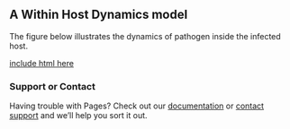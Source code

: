 ## A Within Host Dynamics model

The figure below illustrates the dynamics of pathogen inside the infected host.

[include html here](3Dfigure.html)

### Support or Contact

Having trouble with Pages? Check out our [documentation](https://docs.github.com/categories/github-pages-basics/) or [contact support](https://github.com/contact) and we’ll help you sort it out.
